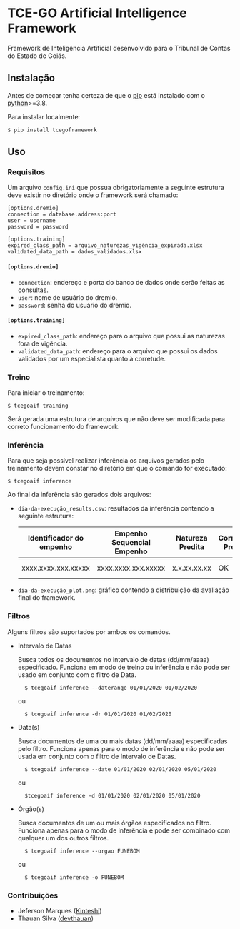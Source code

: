 # TCE-GO Artificial Intelligence Framework
Framework de Inteligência Artificial desenvolvido para o Tribunal de Contas do Estado de Goiás.

## Instalação
Antes de começar tenha certeza de que o [pip](https://pip.readthedocs.io/en/stable/installing/) está instalado com o [python](https://www.python.org/downloads/)>=3.8. 

Para instalar localmente: 

    $ pip install tcegoframework

## Uso
### Requisitos
Um arquivo `config.ini` que possua obrigatoriamente a seguinte estrutura deve existir no diretório onde o framework será chamado: 

    [options.dremio]
    connection = database.address:port
    user = username
    password = password

    [options.training]
    expired_class_path = arquivo_naturezas_vigência_expirada.xlsx
    validated_data_path = dados_validados.xlsx
    
#### `[options.dremio]`
- `connection`: endereço e porta do banco de dados onde serão feitas as consultas.
- `user`: nome de usuário do dremio.
- `password`: senha do usuário do dremio.
#### `[options.training]`
- `expired_class_path`: endereço para o arquivo que possui as naturezas fora de vigência.
- `validated_data_path`: endereço para o arquivo que possui os dados validados por um especialista quanto à corretude. 

### Treino
Para iniciar o treinamento: 

    $ tcegoaif training

Será gerada uma estrutura de arquivos que não deve ser modificada para correto funcionamento do framework. 

### Inferência
Para que seja possível realizar inferência os arquivos gerados pelo treinamento devem constar no diretório em que o comando for executado: 

    $ tcegoaif inference

Ao final da inferência são gerados dois arquivos:

- `dia-da-execução_results.csv`: resultados da inferência contendo a seguinte estrutura:

    | Identificador do empenho | Empenho Sequencial Empenho | Natureza Predita | Corretude Predita | Avaliação final do modelo |
    |--------------------------|----------------------------|------------------|-------------------|---------------------------|
    | xxxx.xxxx.xxx.xxxxx      | xxxx.xxxx.xxx.xxxxx        | x.x.xx.xx.xx     | OK                | C-M1-M2                   |

- `dia-da-execução_plot.png`: gráfico contendo a distribuição da avaliação final do framework.

### Filtros
Alguns filtros são suportados por ambos os comandos.

- Intervalo de Datas

    Busca todos os documentos no intervalo de datas (dd/mm/aaaa) especificado. Funciona em modo de treino ou inferência e não pode ser usado em conjunto com o filtro de Data. 

        $ tcegoaif inference --daterange 01/01/2020 01/02/2020 

    ou

        $ tcegoaif inference -dr 01/01/2020 01/02/2020
    
- Data(s) 

    Busca documentos de uma ou mais datas (dd/mm/aaaa) especificadas pelo filtro. Funciona apenas para o modo de inferência e não pode ser usada em conjunto com o filtro de Intervalo de Datas.

        $ tcegoaif inference --date 01/01/2020 02/01/2020 05/01/2020

    ou

        $tcegoaif inference -d 01/01/2020 02/01/2020 05/01/2020

- Órgão(s)

    Busca documentos de um ou mais órgãos especificados no filtro. Funciona apenas para o modo de inferência e pode ser combinado com qualquer um dos outros filtros.

        $ tcegoaif inference --orgao FUNEBOM
    
    ou 

        $ tcegoaif inference -o FUNEBOM

### Contribuições
- Jeferson Marques ([Kinteshi](http://github.com/Kinteshi)) 
- Thauan Silva ([devthauan](http://github.com/devthauan))